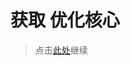 # 获取 优化核心

> 点击[此处](https://github.com/SIRT43/Optimization-Core/releases/download/1.19.2-fabric/Optimization-Core-1.19.2-fabric-alpha-v0.0.2.zip)继续